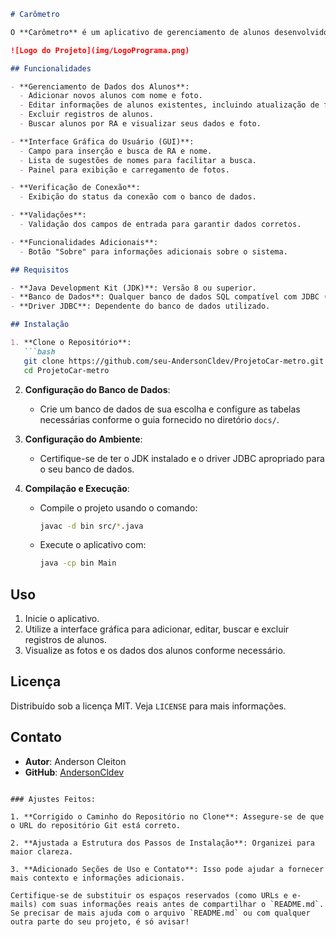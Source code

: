 ```markdown
# Carômetro

O **Carômetro** é um aplicativo de gerenciamento de alunos desenvolvido em Java, utilizando a biblioteca Swing para a interface gráfica e JDBC para manipulação de banco de dados. O sistema permite adicionar, editar, buscar e excluir registros de alunos, além de armazenar e visualizar fotos associadas.

![Logo do Projeto](img/LogoPrograma.png)

## Funcionalidades

- **Gerenciamento de Dados dos Alunos**:
  - Adicionar novos alunos com nome e foto.
  - Editar informações de alunos existentes, incluindo atualização de foto.
  - Excluir registros de alunos.
  - Buscar alunos por RA e visualizar seus dados e foto.

- **Interface Gráfica do Usuário (GUI)**:
  - Campo para inserção e busca de RA e nome.
  - Lista de sugestões de nomes para facilitar a busca.
  - Painel para exibição e carregamento de fotos.

- **Verificação de Conexão**:
  - Exibição do status da conexão com o banco de dados.

- **Validações**:
  - Validação dos campos de entrada para garantir dados corretos.

- **Funcionalidades Adicionais**:
  - Botão "Sobre" para informações adicionais sobre o sistema.

## Requisitos

- **Java Development Kit (JDK)**: Versão 8 ou superior.
- **Banco de Dados**: Qualquer banco de dados SQL compatível com JDBC (por exemplo, MySQL, PostgreSQL).
- **Driver JDBC**: Dependente do banco de dados utilizado.

## Instalação

1. **Clone o Repositório**:
   ```bash
   git clone https://github.com/seu-AndersonCldev/ProjetoCar-metro.git
   cd ProjetoCar-metro
   ```

2. **Configuração do Banco de Dados**:
   - Crie um banco de dados de sua escolha e configure as tabelas necessárias conforme o guia fornecido no diretório `docs/`.

3. **Configuração do Ambiente**:
   - Certifique-se de ter o JDK instalado e o driver JDBC apropriado para o seu banco de dados.

4. **Compilação e Execução**:
   - Compile o projeto usando o comando:
     ```bash
     javac -d bin src/*.java
     ```
   - Execute o aplicativo com:
     ```bash
     java -cp bin Main
     ```

## Uso

1. Inicie o aplicativo.
2. Utilize a interface gráfica para adicionar, editar, buscar e excluir registros de alunos.
3. Visualize as fotos e os dados dos alunos conforme necessário.

## Licença

Distribuído sob a licença MIT. Veja `LICENSE` para mais informações.

## Contato

- **Autor**: Anderson Cleiton
- **GitHub**: [AndersonCldev](https://github.com/seu-AndersonCldev)
```

### Ajustes Feitos:

1. **Corrigido o Caminho do Repositório no Clone**: Assegure-se de que o URL do repositório Git está correto.

2. **Ajustada a Estrutura dos Passos de Instalação**: Organizei para maior clareza.

3. **Adicionado Seções de Uso e Contato**: Isso pode ajudar a fornecer mais contexto e informações adicionais.

Certifique-se de substituir os espaços reservados (como URLs e e-mails) com suas informações reais antes de compartilhar o `README.md`. Se precisar de mais ajuda com o arquivo `README.md` ou com qualquer outra parte do seu projeto, é só avisar!

